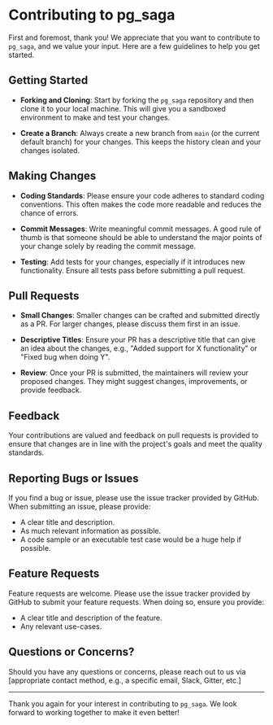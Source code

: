 # Contributing to pg_saga

First and foremost, thank you! We appreciate that you want to contribute to `pg_saga`, and we value your input. Here are a few guidelines to help you get started.

## Getting Started

- **Forking and Cloning**: Start by forking the `pg_saga` repository and then clone it to your local machine. This will give you a sandboxed environment to make and test your changes.

- **Create a Branch**: Always create a new branch from `main` (or the current default branch) for your changes. This keeps the history clean and your changes isolated.

## Making Changes

- **Coding Standards**: Please ensure your code adheres to standard coding conventions. This often makes the code more readable and reduces the chance of errors.

- **Commit Messages**: Write meaningful commit messages. A good rule of thumb is that someone should be able to understand the major points of your change solely by reading the commit message.

- **Testing**: Add tests for your changes, especially if it introduces new functionality. Ensure all tests pass before submitting a pull request.

## Pull Requests

- **Small Changes**: Smaller changes can be crafted and submitted directly as a PR. For larger changes, please discuss them first in an issue.

- **Descriptive Titles**: Ensure your PR has a descriptive title that can give an idea about the changes, e.g., "Added support for X functionality" or "Fixed bug when doing Y".

- **Review**: Once your PR is submitted, the maintainers will review your proposed changes. They might suggest changes, improvements, or provide feedback.

## Feedback

Your contributions are valued and feedback on pull requests is provided to ensure that changes are in line with the project's goals and meet the quality standards.

## Reporting Bugs or Issues

If you find a bug or issue, please use the issue tracker provided by GitHub. When submitting an issue, please provide:

- A clear title and description.
- As much relevant information as possible.
- A code sample or an executable test case would be a huge help if possible.

## Feature Requests

Feature requests are welcome. Please use the issue tracker provided by GitHub to submit your feature requests. When doing so, ensure you provide:

- A clear title and description of the feature.
- Any relevant use-cases.

## Questions or Concerns?

Should you have any questions or concerns, please reach out to us via [appropriate contact method, e.g., a specific email, Slack, Gitter, etc.]

---

Thank you again for your interest in contributing to `pg_saga`. We look forward to working together to make it even better!
